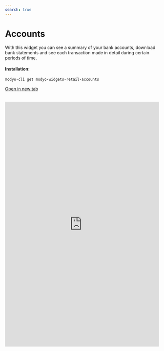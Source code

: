 ```yaml
---
search: true
---
```


# Accounts

With this widget you can see a summary of your bank accounts, download bank statements and see each transaction made in detail during certain periods of time.

#### Installation:

```bash
modyo-cli get modyo-widgets-retail-accounts
```

[Open in new tab](https://widgets-es.modyo.com/personas/cuentas)

<iframe id="widgetFrame" src="https://widgets-es.modyo.com/personas/cuentas" width="100%"  frameBorder="0"  style="min-height:800px;overflow:auto;margin-top:20px;"></p>

<h4 spaces-before="0">
  Checking Account
</h4>

<table spaces-before="0">
  <tr>
    <th align="left">
      Feature
    </th>
    
    <th align="left">
      Description
    </th>
  </tr>
  
  <tr>
    <td align="left">
      Checking Account Summary
    </td>
    
    <td align="left">
      Presents the status of the account and, if applicable, the status of the associated credit line.<br><br> The specific information is presented both numerically and graphically.
    </td>
  </tr>
  
  <tr>
    <td align="left">
      View recent activity
    </td>
    
    <td align="left">
      Presents the latest transactions that have been made within the account, ordered by date.<br><br> Also included is the ability to search within the displayed transactions.
    </td>
  </tr>
  
  <tr>
    <td align="left">
      Account Statements
    </td>
    
    <td align="left">
      Displays account statements from previous periods which can be expanded to show the transactions of each selected account statement, sorted by date.<br><br> Clients can also search within the displayed transactions.
    </td>
  </tr>
</table>

<h4 spaces-before="0">
  Savings Account
</h4>

<table spaces-before="0">
  <tr>
    <th align="left">
      Feature
    </th>
    
    <th align="left">
      Description
    </th>
  </tr>
  
  <tr>
    <td align="left">
      Savings Account Summary
    </td>
    
    <td align="left">
      Shows the account status similar to what is presented for a checking account, but with the difference that savings accounts have no checks and no associated lines of credit. <br><br>Specific information is presented numerically within lists.
    </td>
  </tr>
  
  <tr>
    <td align="left">
      View recent activity
    </td>
    
    <td align="left">
      Presents the latest moves that have been made on the account, initially sorted by date. It also includes the ability to perform searches within the movements shown.
    </td>
  </tr>
  
  <tr>
    <td align="left">
      Account Statements
    </td>
    
    <td align="left">
      Displays the maps of previous periods already closed, displaying the movements of each selected historical map and sorted by date. It also includes the ability to perform searches within the movements shown.
    </td>
  </tr>
</table>

<h4 spaces-before="0">
  Line of Credit
</h4>

<table spaces-before="0">
  <tr>
    <th>
      Feature
    </th>
    
    <th>
      Description
    </th>
  </tr>
  
  <tr>
    <td>
      View recent activity
    </td>
    
    <td>
      Shows the latest transactions that have been made within the account, sorted by date. <br><br>Also included is the ability to search within the displayed transactions.
    </td>
  </tr>
  
  <tr>
    <td>
      Account Statements
    </td>
    
    <td>
      Muestra las cartolas de períodos anteriores ya cerrados, desplegando los movimientos de cada cartola histórica seleccionada y ordenados por fecha. Se incluye además la capacidad de realizar búsquedas dentro de los movimientos mostrados.
    </td>
  </tr>
  
  <tr>
    <td>
      Line of Credit Payment
    </td>
    
    <td>
      Allows you to provide the payment functionality of a credit line, using the funds available from a checking account. The customer can repay their debt in whole or in part.
    </td>
  </tr>
</table>

<script>

  export default {
    mounted() {

      function setIframeHeightCO(id, ht) {
          var ifrm = document.getElementById(id);
          if(ifrm) {
            ifrm.style.height = ht + 4 + "px";
          }
      }
      // iframed document sends its height using postMessage
      function handleDocHeightMsg(e) {
          // check origin
          if ( e.origin === 'https://widgets-es.modyo.com' ) {
              // parse data
              var data = JSON.parse( e.data );

              console.log('data:', data)
              // check data object
              if ( data['docHeight'] ) {
                  setIframeHeightCO( 'widgetFrame', data['docHeight'] );
              } else {
                  setIframeHeightCO( 'widgetFrame', 700 );
              }
          }
      }

      // assign message handler
      if ( window.addEventListener ) {
          window.addEventListener('message', handleDocHeightMsg, false);
      }
    }
  }

</script>
